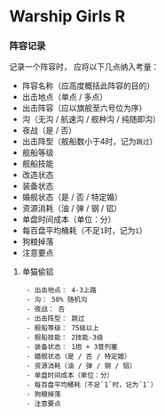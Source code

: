 # Warship Girls R

### 阵容记录
记录一个阵容时， 应将以下几点纳入考量：

- 阵容名称（应高度概括此阵容的目的）
- 出击地点（单点 / 多点）
- 出击阵容（应以旗舰至六号位为序）
- 沟（无沟 / 航速沟 / 舰种沟 / 纯随即沟）
- 夜战（是 / 否）
- 出击阵型（舰船数小于4时，记为`跳过`）
- 舰船等级
- 舰船技能
- 改造状态
- 装备状态
- 婚舰状态（是 / 否 / 特定婚）
- 资源消耗（油 / 弹 / 钢 / 铝）
- 单盘时间成本（单位：分）
- 每百盘平均桶耗（不足`1`时，记为`1`）
- 狗粮掉落
- 注意要点
    
1. 单猫偷铝

        - 出击地点： 4-3上路
        - 沟： 50% 随机沟
        - 夜战： 否
        - 出击阵型： 跳过
        - 舰船等级： 75级以上
        - 舰船技能： 2技能-3级
        - 装备状态： 1炮 + 3普列塞
        - 婚舰状态（是 / 否 / 特定婚）
        - 资源消耗（油 / 弹 / 钢 / 铝）
        - 单盘时间成本（单位：分）
        - 每百盘平均桶耗（不足`1`时，记为`1`）
        - 狗粮掉落
        - 注意要点